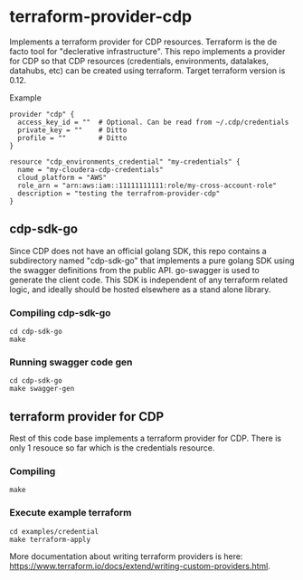 # terraform-provider-cdp

Implements a terraform provider for CDP resources. Terraform is the de facto tool for "declerative infrastructure". This repo
implements a provider for CDP so that CDP resources (credentials, environments, datalakes, datahubs, etc) can be created using
terraform. Target terraform version is 0.12.

Example
```
provider "cdp" {
  access_key_id = ""  # Optional. Can be read from ~/.cdp/credentials
  private_key = ""    # Ditto
  profile = ""        # Ditto
}

resource "cdp_environments_credential" "my-credentials" {
  name = "my-cloudera-cdp-credentials"
  cloud_platform = "AWS"
  role_arn = "arn:aws:iam::11111111111:role/my-cross-account-role"
  description = "testing the terrafrom-provider-cdp"
}
```

## cdp-sdk-go
Since CDP does not have an official golang SDK, this repo contains a subdirectory named "cdp-sdk-go" that implements a pure
golang SDK using the swagger definitions from the public API. go-swagger is used to generate the client code. This SDK is
independent of any terraform related logic, and ideally should be hosted elsewhere as a stand alone library. 

### Compiling cdp-sdk-go
```
cd cdp-sdk-go
make
```

### Running swagger code gen
```
cd cdp-sdk-go
make swagger-gen
```

## terraform provider for CDP
Rest of this code base implements a terraform provider for CDP. There is only 1 resouce so far which is the credentials
resource.

### Compiling
```
make
```

### Execute example terraform
```
cd examples/credential
make terraform-apply
```

More documentation about writing terraform providers is here: https://www.terraform.io/docs/extend/writing-custom-providers.html.

